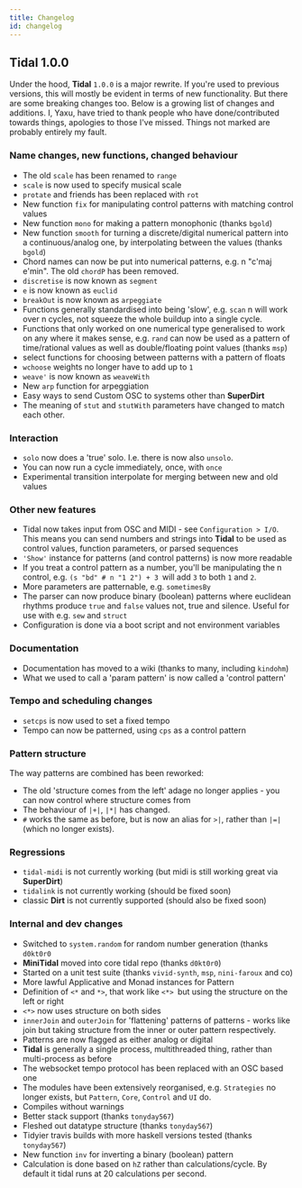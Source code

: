 ```yaml
---
title: Changelog
id: changelog
---
```


## Tidal 1.0.0

Under the hood, **Tidal** `1.0.0` is a major rewrite. If you're used to previous versions, this will mostly be evident in terms of new functionality. But there are some breaking changes too. Below is a growing list of changes and additions. I, Yaxu, have tried to thank people who have done/contributed towards things, apologies to those I've missed. Things not marked are probably entirely my fault.

### Name changes, new functions, changed behaviour

* The old `scale` has been renamed to `range`
* `scale` is now used to specify musical scale
* `protate` and friends has been replaced with `rot`
* New function `fix` for manipulating control patterns with matching control values
* New function `mono` for making a pattern monophonic (thanks `bgold`)
* New function `smooth` for turning a discrete/digital numerical pattern into a continuous/analog one, by interpolating between the values (thanks `bgold`)
* Chord names can now be put into numerical patterns, e.g. n "c'maj e'min". The old `chordP` has been removed.
* `discretise` is now known as `segment`
* `e` is now known as `euclid`
* `breakOut` is now known as `arpeggiate`
* Functions generally standardised into being 'slow', e.g. `scan` n will work over n cycles, not squeeze the whole buildup into a single cycle.
* Functions that only worked on one numerical type generalised to work on any where it makes sense, e.g. `rand` can now be used as a pattern of time/rational values as well as double/floating point values (thanks `msp`)
* select functions for choosing between patterns with a pattern of floats
* `wchoose` weights no longer have to add up to `1`
* `weave'` is now known as `weaveWith`
* New `arp` function for arpeggiation
* Easy ways to send Custom OSC to systems other than **SuperDirt**
* The meaning of `stut` and `stutWith` parameters have changed to match each other.

### Interaction

* `solo` now does a 'true' solo. I.e. there is now also `unsolo`.
* You can now run a cycle immediately, once, with `once`
* Experimental transition interpolate for merging between new and old values

### Other new features

* Tidal now takes input from OSC and MIDI - see `Configuration > I/O`. This means you can send numbers and strings into **Tidal** to be used as control values, function parameters, or parsed sequences
* `'Show'` instance for patterns (and control patterns) is now more readable
* If you treat a control pattern as a number, you'll be manipulating the n control, e.g. `(s "bd" # n "1 2") + 3 `will add `3` to both `1` and `2`.
* More parameters are patternable, e.g. `sometimesBy`
* The parser can now produce binary (boolean) patterns where euclidean rhythms produce `true` and `false` values not, true and silence. Useful for use with e.g. `sew` and `struct`
* Configuration is done via a boot script and not environment variables

### Documentation

* Documentation has moved to a wiki (thanks to many, including `kindohm`)
* What we used to call a 'param pattern' is now called a 'control pattern'

### Tempo and scheduling changes

* `setcps` is now used to set a fixed tempo
* Tempo can now be patterned, using `cps` as a control pattern

### Pattern structure

The way patterns are combined has been reworked:

* The old 'structure comes from the left' adage no longer applies - you can now control where structure comes from
* The behaviour of `|+|`, `|*|` has changed.
* `#` works the same as before, but is now an alias for `>|`, rather than `|=|` (which no longer exists).

### Regressions

* `tidal-midi` is not currently working (but midi is still working great via **SuperDirt**)
* `tidalink` is not currently working (should be fixed soon)
* classic **Dirt** is not currently supported (should also be fixed soon)

### Internal and dev changes

* Switched to `system.random` for random number generation (thanks `d0kt0r0`
* **MiniTidal** moved into core tidal repo (thanks `d0kt0r0`)
* Started on a unit test suite (thanks `vivid-synth`, `msp`, `nini-faroux` and co)
* More lawful Applicative and Monad instances for Pattern
* Definition of `<*` and `*>`, that work like `<*> `but using the structure on the left or right
* `<*>` now uses structure on both sides
* `innerJoin` and `outerJoin` for 'flattening' patterns of patterns - works like join but taking structure from the inner or outer pattern respectively.
* Patterns are now flagged as either analog or digital
* **Tidal** is generally a single process, multithreaded thing, rather than multi-process as before
*  The websocket tempo protocol has been replaced with an OSC based one
* The modules have been extensively reorganised, e.g. `Strategies` no longer exists, but `Pattern`, `Core`, `Control` and `UI` do.
* Compiles without warnings
* Better stack support (thanks `tonyday567`)
* Fleshed out datatype structure (thanks `tonyday567`)
* Tidyier travis builds with more haskell versions tested (thanks `tonyday567`)
* New function `inv` for inverting a binary (boolean) pattern
* Calculation is done based on `hZ` rather than calculations/cycle. By default it tidal runs at 20 calculations per second.
